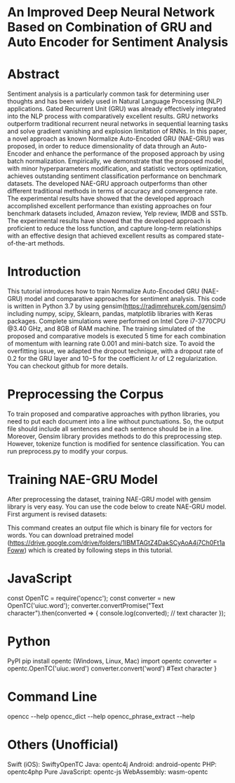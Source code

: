 # An Improved Deep Neural Network Based on Combination of GRU and Auto Encoder for Sentiment Analysis

# Abstract 
Sentiment analysis is a particularly common task for determining user thoughts and has been widely used in Natural Language Processing (NLP) applications. Gated Recurrent Unit (GRU) was already effectively integrated into the NLP process with comparatively excellent results. GRU networks outperform traditional recurrent neural networks in sequential learning tasks and solve gradient vanishing and explosion limitation of RNNs. In this paper, a novel approach as known Normalize Auto-Encoded GRU (NAE-GRU) was proposed, in order to reduce dimensionality of data through an Auto-Encoder and enhance the performance of the proposed approach by using batch normalization. Empirically, we demonstrate that the proposed model, with minor hyperparameters modification, and statistic vectors optimization, achieves outstanding sentiment classification performance on benchmark datasets. The developed NAE-GRU approach outperforms than other different traditional methods in terms of accuracy and convergence rate. The experimental results have showed that the developed approach accomplished excellent performance than existing approaches on four benchmark datasets included, Amazon review, Yelp review, IMDB and SSTb. The experimental results have showed that the developed approach is proficient to reduce the loss function, and capture long-term relationships with an effective design that achieved excellent results as compared state-of-the-art methods. 

# Introduction
This tutorial introduces how to train  Normalize Auto-Encoded GRU (NAE-GRU) model and comparative approaches for sentiment analysis. This code is written in Python 3.7 by using gensim(https://radimrehurek.com/gensim/) including numpy, scipy, Sklearn, pandas, matplotlib libraries with Keras packages. Complete simulations were performed on Intel Core i7-3770CPU @3.40 GHz, and 8GB of RAM machine. The training simulated of the proposed and comparative models is executed 5 time for each combination of momentum with learning rate 0.001 and mini-batch size. To avoid the overfitting issue, we adapted the dropout technique, with a dropout rate of 0.2 for the GRU layer and 10−5 for the coefficient λr of L2 regularization. You can checkout github for more details.

# Preprocessing the Corpus
To train proposed and comparative approaches  with python libraries, you need to put each document into a line without punctuations. So, the output file should include all sentences and each sentence should be in a line. Moreover, Gensim library provides methods to do this preprocessing step. However, tokenize function is modified for sentence classification. You can run preprocess.py to modify your corpus.

# Training NAE-GRU Model
After preprocessing the dataset, training NAE-GRU model with gensim library is very easy. You can use the code below to create NAE-GRU model. First argument is revised datasets: 

This command creates an output file which is binary file for vectors for words. You can download pretrained model (https://drive.google.com/drive/folders/1IBMTAGtZ4DakSCyAoA4j7Ch0Ft1aFoww) which is created by following steps in this tutorial.

# JavaScript
const OpenTC = require('opencc');
const converter = new OpenTC('uiuc.word');
converter.convertPromise("Text character").then(converted => {
  console.log(converted);  // text character
});

# Python
PyPI pip install opentc (Windows, Linux, Mac)
import opentc
converter = opentc.OpenTC('uiuc.word')
converter.convert('word')  #Text character
}

# Command Line
opencc --help
opencc_dict --help
opencc_phrase_extract --help

# Others (Unofficial)
Swift (iOS): SwiftyOpenTC
Java: opentc4j
Android: android-opentc
PHP: opentc4php
Pure JavaScript: opentc-js
WebAssembly: wasm-opentc
